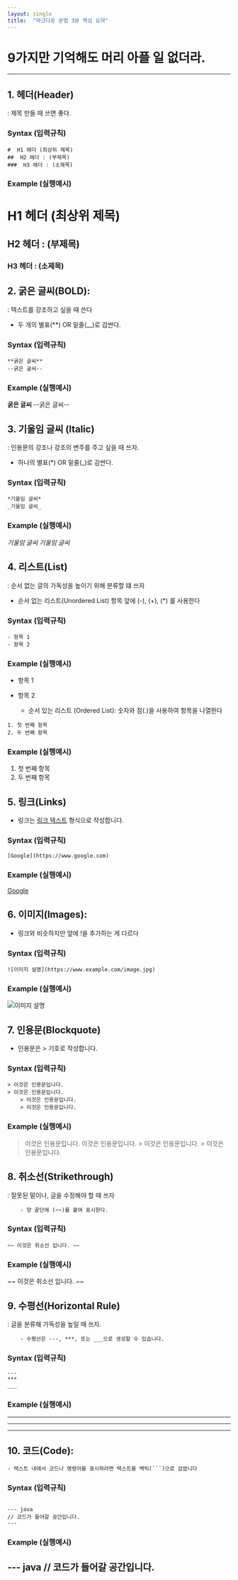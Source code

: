 ```yaml
---
layout: single
title:  "마크다운 문법 3분 핵심 요약"
---
```



# 9가지만 기억해도 머리 아플 일 없더라.


***


## 1. 헤더(Header)
   
 : 제목 만들 때 쓰면 좋다.

### Syntax (입력규칙)

```
#  H1 헤더 (최상위 제목)
##  H2 헤더 : (부제목)
###  H3 헤더 : (소제목)
```

### Example (실행예시)

#  H1 헤더 (최상위 제목)
##  H2 헤더 : (부제목)
###  H3 헤더 : (소제목)




## 2. 굵은 글씨(BOLD):

: 텍스트를 강조하고 싶을 때 쓴다

  - 두 개의 별표(**) OR 밑줄(__)로 감싼다.

### Syntax (입력규칙)

```
**굵은 글씨**
--굵은 글씨--
```

### Example (실행예시)

**굵은 글씨**
--굵은 글씨--




## 3. 기울임 글씨 (ltalic)

: 인용문의 강조나 강조의 변주를 주고 싶을 때 쓰자.

  - 하나의 별표(*) OR 밑줄(_)로 감싼다.

### Syntax (입력규칙)

```
*기울임 글씨*
_기울임 글씨_
```

### Example (실행예시)

*기울임 글씨*
_기울임 글씨_




## 4. 리스트(List) 

: 순서 없는 글의 가독성을 높이기 위해 분류할 떄 쓰자

  - 순서 없는 리스트(Unordered List) 항목 앞에 (-), (+), (*) 를 사용한다

### Syntax (입력규칙)

```
- 항목 1
- 항목 2
```

### Example (실행예시)

- 항목 1
- 항목 2

  - 순서 있는 리스트 (Ordered List): 숫자와 점(.)을 사용하여 항목을 나열한다
 
```
1. 첫 번째 항목
2. 두 번째 항목
```

### Example (실행예시)

1. 첫 번째 항목
2. 두 번째 항목




## 5. 링크(Links) 

  - 링크는 [링크 텍스트](URL) 형식으로 작성합니다.

### Syntax (입력규칙)

```
[Google](https://www.google.com)
```

### Example (실행예시)

[Google](https://www.google.com)




## 6. 이미지(Images):

  - 링크와 비슷하지만 앞에 !을 추가하는 게 다르다

### Syntax (입력규칙)

```
![이미지 설명](https://www.example.com/image.jpg)
```

### Example (실행예시)

![이미지 설명](https://www.example.com/image.jpg)




## 7. 인용문(Blockquote)

  - 인용문은 > 기호로 작성합니다.


### Syntax (입력규칙)

```
> 이것은 인용문입니다.
> 이것은 인용문입니다.
    > 이것은 인용문입니다.
    > 이것은 인용문입니다.
```

### Example (실행예시)

> 이것은 인용문입니다.
> 이것은 인용문입니다.
    > 이것은 인용문입니다.
    > 이것은 인용문입니다.


## 8. 취소선(Strikethrough)

  : 잘못된 말이나, 글을 수정해야 할 때 쓰자

        - 양 끝단에 (~~)를 붙여 표시한다.

### Syntax (입력규칙)

```
~~ 이것은 취소선 입니다. ~~
```

### Example (실행예시)

~~ 이것은 취소선 입니다. ~~





## 9. 수평선(Horizontal Rule)

  : 글을 분류해 가독성을 높일 때 쓰자.

        - 수평선은 ---, ***, 또는 ___으로 생성할 수 있습니다.

### Syntax (입력규칙)

```
---
***
___
```

### Example (실행예시)

---
***
___




## 10. 코드(Code):


    - 텍스트 내에서 코드나 명령어를 표시하려면 텍스트를 백틱(```)으로 감쌉니다
    

### Syntax (입력규칙)

```

--- java
// 코드가 들어갈 공간입니다.
---
```

### Example (실행예시)

--- java
// 코드가 들어갈 공간입니다.
---






